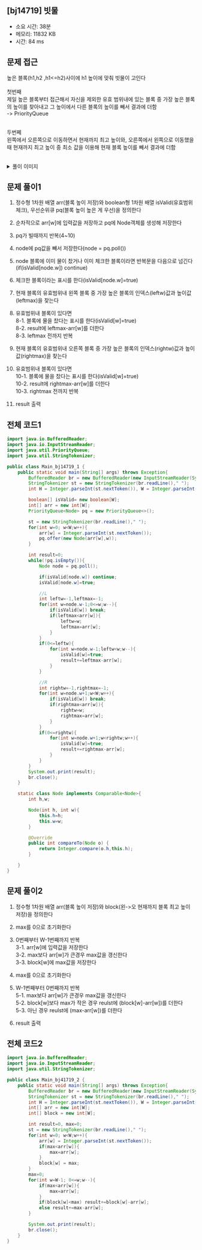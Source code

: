 ## [bj14719] 빗물

- 소요 시간: 38분
- 메모리: 11832 KB
- 시간: 84 ms

## 문제 접근

높은 블록(h1,h2 ,h1<=h2)사이에 h1 높이에 맞춰 빗물이 고인다<br><br>
첫번째<br>
제일 높은 블록부터 접근해서 자신을 제외한 유효 범위내에 있는 블록 중 가장 높은 블록의 높이를 찾아내고 그 높이에서 다른 블록의 높이를 빼서 결과에 더함<br>
-> PriorityQueue<br><br>

두번쩨<br>
왼쪽에서 오른쪽으로 이동하면서 현재까지 최고 높이와, 오른쪽에서 왼쪽으로 이동했을 때 현재까지 최고 높이 중 최소 값을 이용해 현재 블록 높이를 빼서 결과에 더함<br><br>

<details>
<summary>풀이 이미지</summary>
<img src="https://user-images.githubusercontent.com/26339069/176760986-1826e975-093e-401e-98b6-ee0ecb1d6185.jpg" width="600"> 
<img src="https://user-images.githubusercontent.com/26339069/176760997-1aedeb72-4faa-4047-a6d2-747280ba3e4e.jpg" width="600"> 
</details>

## 문제 풀이1

1. 정수형 1차원 배열 arr(블록 높이 저장)와 boolean형 1차원 배열 isValid(유효범위 체크), 우선순위큐 pq(블록 높이 높은 게 우선)을 정의한다

2. 순차적으로 arr[w]에 입력값을 저장하고 pq에 Node객체를 생성해 저장한다

3. pq가 빌때까지 반복(4~10)

4. node에 pq값을 빼서 저장한다(node = pq.poll())

5. node 블록에 이미 물이 찼거나 이미 체크한 블록이라면 반복문을 다음으로 넘긴다 (if(isValid[node.w]) continue)

6. 체크한 블록이라는 표시를 한다(isValid[node.w]=true)

7. 현재 블록의 유효범위내 왼쪽 블록 중 가장 높은 블록의 인덱스(leftw)값과 높이값(leftmax)을 찾는다

8. 유효범위내 블록이 있다면<br>
   8-1. 블록에 물을 찼다는 표시를 한다(isValid[w]=true)<br>
   8-2. result에 leftmax-arr[w]를 더한다<br>
   8-3. leftmax 전까지 반복<br>

9. 현재 블록의 유효범위내 오른쪽 블록 중 가장 높은 블록의 인덱스(rightw)값과 높이값(rightmax)을 찾는다

10. 유효범위내 블록이 있다면<br>
    10-1. 블록에 물을 찼다는 표시를 한다(isValid[w]=true)<br>
    10-2. result에 rightmax-arr[w]를 더한다<br>
    10-3. rightmax 전까지 반복<br>

11. result 출력

## 전체 코드1

```java
import java.io.BufferedReader;
import java.io.InputStreamReader;
import java.util.PriorityQueue;
import java.util.StringTokenizer;

public class Main_bj14719_1 {
    public static void main(String[] args) throws Exception{
        BufferedReader br = new BufferedReader(new InputStreamReader(System.in));
        StringTokenizer st = new StringTokenizer(br.readLine()," ");
        int H = Integer.parseInt(st.nextToken()), W = Integer.parseInt(st.nextToken());

        boolean[] isValid= new boolean[W];
        int[] arr = new int[W];
        PriorityQueue<Node> pq = new PriorityQueue<>();

        st = new StringTokenizer(br.readLine()," ");
        for(int w=0; w<W;w++){
            arr[w] = Integer.parseInt(st.nextToken());
            pq.offer(new Node(arr[w],w));
        }

        int result=0;
        while(!pq.isEmpty()){
            Node node = pq.poll();

            if(isValid[node.w]) continue;
            isValid[node.w]=true;

            //L
            int leftw=-1,leftmax=-1;
            for(int w=node.w-1;0<=w;w--){
                if(isValid[w]) break;
                if(leftmax<arr[w]){
                    leftw=w;
                    leftmax=arr[w];
                }
            }
            if(0<=leftw){
                for(int w=node.w-1;leftw<w;w--){
                    isValid[w]=true;
                    result+=leftmax-arr[w];
                }
            }

            //R
            int rightw=-1,rightmax=-1;
            for(int w=node.w+1;w<W;w++){
                if(isValid[w]) break;
                if(rightmax<arr[w]){
                    rightw=w;
                    rightmax=arr[w];
                }
            }
            if(0<=rightw){
                for(int w=node.w+1;w<rightw;w++){
                    isValid[w]=true;
                    result+=rightmax-arr[w];
                }
            }
        }
        System.out.print(result);
        br.close();
    }

    static class Node implements Comparable<Node>{
        int h,w;

        Node(int h, int w){
            this.h=h;
            this.w=w;
        }

        @Override
        public int compareTo(Node o) {
            return Integer.compare(o.h,this.h);
        }

    }
}
```

## 문제 풀이2

1. 정수형 1차원 배열 arr(블록 높이 저장)와 block(왼->오 현재까지 블록 최고 높이 저장)을 정의한다

2. max를 0으로 초기화한다

3. 0번째부터 W-1번째까지 반복<br>
   3-1. arr[w]에 입력값을 저장한다<br>
   3-2. max보다 arr[w]가 큰경우 max값을 갱신한다<br>
   3-3. block[w]에 max값을 저장한다<br>

4. max를 0으로 초기화한다

5. W-1번째부터 0번째까지 반복<br>
   5-1. max보다 arr[w]가 큰경우 max값을 갱신한다<br>
   5-2. block[w]보다 max가 작은 경우 reulst에 (block[w]-arr[w])를 더한다<br>
   5-3. 아닌 경우 reulst에 (max-arr[w])를 더한다<br>

6. result 출력

## 전체 코드2

```java
import java.io.BufferedReader;
import java.io.InputStreamReader;
import java.util.StringTokenizer;

public class Main_bj41719_2 {
    public static void main(String[] args) throws Exception{
        BufferedReader br = new BufferedReader(new InputStreamReader(System.in));
        StringTokenizer st = new StringTokenizer(br.readLine()," ");
        int H = Integer.parseInt(st.nextToken()), W = Integer.parseInt(st.nextToken());
        int[] arr = new int[W];
        int[] block = new int[W];

        int result=0, max=0;
        st = new StringTokenizer(br.readLine()," ");
        for(int w=0; w<W;w++){
            arr[w] = Integer.parseInt(st.nextToken());
            if(max<arr[w]){
                max=arr[w];
            }
            block[w] = max;
        }
        max=0;
        for(int w=W-1; 0<=w;w--){
            if(max<arr[w]){
                max=arr[w];
            }
            if(block[w]<max) result+=block[w]-arr[w];
            else result+=max-arr[w];
        }

        System.out.print(result);
        br.close();
    }
}
```
